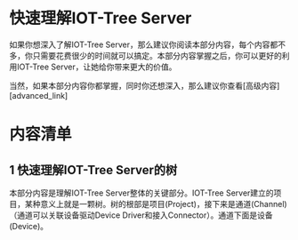 
快速理解IOT-Tree Server
==




如果你想深入了解IOT-Tree Server，那么建议你阅读本部分内容，每个内容都不多，你只需要花费很少的时间就可以搞定。本部分内容掌握之后，你可以更好的利用IOT-Tree Server，让她给你带来更大的价值。

当然，如果本部分内容你都掌握，同时你还想深入，那么建议你查看[高级内容][advanced_link]




# 内容清单



## 1 快速理解IOT-Tree Server的树

本部分内容是理解IOT-Tree Server整体的关键部分。IOT-Tree Server建立的项目，某种意义上就是一颗树。树的根部是项目(Project)，接下来是通道(Channel)（通道可以关联设备驱动Device Driver和接入Connector）。通道下面是设备(Device)。


